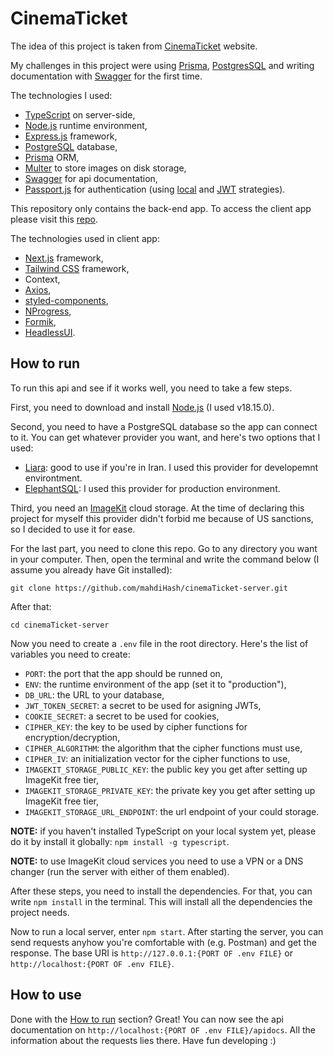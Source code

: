 # CinemaTicket

The idea of this project is taken from [CinemaTicket](https://cinematicket.org) website.

My challenges in this project were using [Prisma](https://prisma.io), [PostgresSQL](https://postgresql.org) and writing documentation with [Swagger](https://swagger.io) for the first time.

The technologies I used:
- [TypeScript](https://typescriptlang.org) on server-side,
- [Node.js](https://nodejs.org/en) runtime environment,
- [Express.js](https://expressjs.com) framework,
- [PostgreSQL](https://postgresql.org) database,
- [Prisma](https://prisma.io) ORM,
- [Multer](https://github.com/expressjs/multer) to store images on disk storage,
- [Swagger](https://swagger.io/) for api documentation,
- [Passport.js](http://www.passportjs.org/) for authentication (using [local](https://www.passportjs.org/packages/passport-local/) and [JWT](http://www.passportjs.org/packages/passport-jwt/) strategies).

This repository only contains the back-end app. To access the client app please visit this [repo](https://github.com/peymanath/cinematicket.org).

The technologies used in client app:
- [Next.js](https://nextjs.org/) framework,
- [Tailwind CSS](https://tailwindcss.com/) framework,
- Context,
- [Axios](https://axios-http.com/),
- [styled-components](https://styled-components.com/),
- [NProgress](https://www.npmjs.com/package/nprogress),
- [Formik](https://formik.org/),
- [HeadlessUI](https://headlessui.com/).

## How to run

To run this api and see if it works well, you need to take a few steps.

First, you need to download and install [Node.js](https://nodejs.org/en/download/) (I used v18.15.0).

Second, you need to have a PostgreSQL database so the app can connect to it. You can get whatever provider you want, and here's two options that I used:
- [Liara](https://liara.ir): good to use if you're in Iran. I used this provider for developemnt environtment.
- [ElephantSQL](https://elephantsql.com): I used this provider for production environment.

Third, you need an [ImageKit](https://imagekit.io) cloud storage. At the time of declaring this project for myself this provider didn't forbid me because of US sanctions, so I decided to use it for ease.

For the last part, you need to clone this repo. Go to any directory you want in your computer. Then, open the terminal and write the command below (I assume you already have Git installed):

```
git clone https://github.com/mahdiHash/cinemaTicket-server.git
```

After that:  

```
cd cinemaTicket-server
```

Now you need to create a `.env` file in the root directory. Here's the list of variables you need to create:
- `PORT`: the port that the app should be runned on,
- `ENV`: the runtime environment of the app (set it to "production"),
- `DB_URL`: the URL to your database,
- `JWT_TOKEN_SECRET`: a secret to be used for asigning JWTs,
- `COOKIE_SECRET`: a secret to be used for cookies,
- `CIPHER_KEY`: the key to be used by cipher functions for encryption/decryption,
- `CIPHER_ALGORITHM`: the algorithm that the cipher functions must use,
- `CIPHER_IV`: an initialization vector for the cipher functions to use,
- `IMAGEKIT_STORAGE_PUBLIC_KEY`: the public key you get after setting up ImageKit free tier,
- `IMAGEKIT_STORAGE_PRIVATE_KEY`: the private key you get after setting up ImageKit free tier,
- `IMAGEKIT_STORAGE_URL_ENDPOINT`: the url endpoint of your could storage.

**NOTE:** if you haven't installed TypeScript on your local system yet, please do it by install it globally: `npm install -g typescript`.

**NOTE:** to use ImageKit cloud services you need to use a VPN or a DNS changer (run the server with either of them enabled).

After these steps, you need to install the dependencies. For that, you can write `npm install` in the terminal. This will install all the dependencies the project needs.

Now to run a local server, enter `npm start`. After starting the server, you can send requests anyhow you're comfortable with (e.g. Postman) and get the response. The base URI is `http://127.0.0.1:{PORT OF .env FILE}` or `http://localhost:{PORT OF .env FILE}`.

## How to use

Done with the [How to run](#how-to-run) section? Great! You can now see the api documentation on `http://localhost:{PORT OF .env FILE}/apidocs`. All the information about the requests lies there. Have fun developing :)
